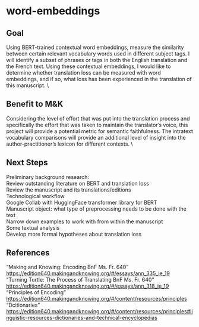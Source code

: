 # word-embeddings

## Goal
Using BERT-trained contextual word embeddings, measure the similarity between certain relevant vocabulary words used in different subject tags. I will identify a subset of phrases or tags in both the English translation and the French text. Using these contextual embeddings, I would like to determine whether translation loss can be measured with word embeddings, and if so, what loss has been experienced in the translation of this manuscript. \

## Benefit to M&K
Considering the level of effort that was put into the translation process and specifically the effort that was taken to maintain the translator’s voice, this project will provide a potential metric for semantic faithfulness. The intratext vocabulary comparisons will provide an additional level of insight into the author-practitioner’s lexicon for different contexts. \

## Next Steps 
Preliminary background research: \
Review outstanding literature on BERT and translation loss \
Review the manuscript and its translations/editions \
Technological workflow \
Google Collab with HuggingFace transformer library for BERT \
Manuscript object: what type of preprocessing needs to be done with the text \
Narrow down examples to work with from within the manuscript \
Some textual analysis \
Develop more formal hypotheses about translation loss 

## References 
“Ma<r>king and Knowing: Encoding BnF Ms. Fr. 640” https://edition640.makingandknowing.org/#/essays/ann_335_ie_19 \
“Turning Turtle: The Process of Translating BnF Ms. Fr. 640” https://edition640.makingandknowing.org/#/essays/ann_318_ie_19 \
“Principles of Encoding” https://edition640.makingandknowing.org/#/content/resources/principles \
“Dcitionaries” https://edition640.makingandknowing.org/#/content/resources/principles#linguistic-resources-dictionaries-and-technical-encyclopedias 
